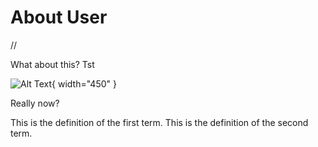 # About User

//<primary-label ref="label"/>

What about this? Tst

![Alt Text](completion_procedure.png){ width="450" }

Really now?

<deflist collapsible="true">
    <def title="Expanded by default" default-state="expanded">
        This is the definition of the first term.
    </def>
    <def title="Collapsed by default">
        This is the definition of the second term.
    </def>
</deflist>